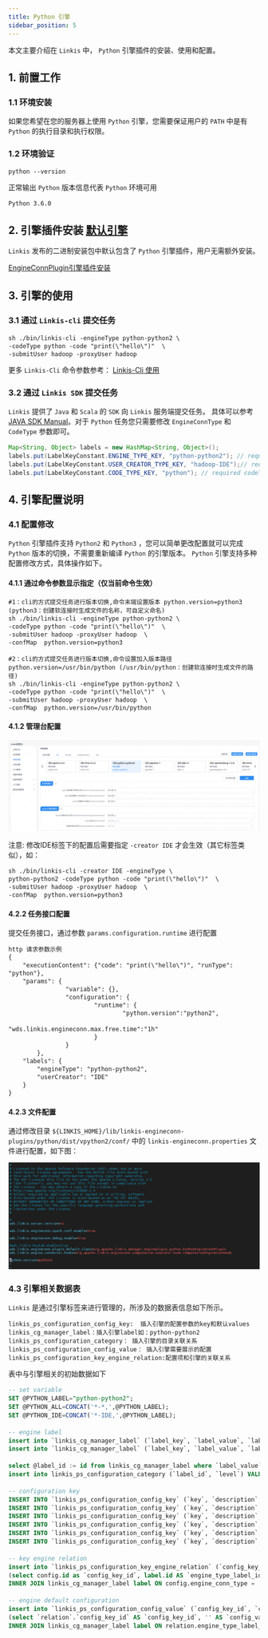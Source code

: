 ```yaml
---
title: Python 引擎
sidebar_position: 5
---
```


本文主要介绍在 `Linkis` 中， `Python` 引擎插件的安装、使用和配置。

## 1. 前置工作
### 1.1 环境安装

如果您希望在您的服务器上使用 `Python` 引擎，您需要保证用户的 `PATH` 中是有 `Python` 的执行目录和执行权限。

### 1.2 环境验证
```
python --version
```
正常输出 `Python` 版本信息代表 `Python` 环境可用
```
Python 3.6.0
```

## 2. 引擎插件安装 [默认引擎](./overview.md)

`Linkis` 发布的二进制安装包中默认包含了 `Python` 引擎插件，用户无需额外安装。

[EngineConnPlugin引擎插件安装](../deployment/install-engineconn.md)

## 3. 引擎的使用

### 3.1 通过 `Linkis-cli` 提交任务

```shell
sh ./bin/linkis-cli -engineType python-python2 \
-codeType python -code "print(\"hello\")"  \
-submitUser hadoop -proxyUser hadoop
```
更多 `Linkis-Cli` 命令参数参考： [Linkis-Cli 使用](../user-guide/linkiscli-manual.md)

### 3.2 通过 `Linkis SDK` 提交任务

`Linkis` 提供了 `Java` 和 `Scala` 的 `SDK` 向 `Linkis` 服务端提交任务。 具体可以参考 [JAVA SDK Manual](../user-guide/sdk-manual.md)。对于 `Python` 任务您只需要修改 `EngineConnType` 和 `CodeType` 参数即可。

```java
Map<String, Object> labels = new HashMap<String, Object>();
labels.put(LabelKeyConstant.ENGINE_TYPE_KEY, "python-python2"); // required engineType Label
labels.put(LabelKeyConstant.USER_CREATOR_TYPE_KEY, "hadoop-IDE");// required execute user and creator
labels.put(LabelKeyConstant.CODE_TYPE_KEY, "python"); // required codeType 
```

## 4. 引擎配置说明

### 4.1 配置修改
`Python` 引擎插件支持 `Python2` 和 `Python3` ，您可以简单更改配置就可以完成 `Python` 版本的切换，不需要重新编译 `Python` 的引擎版本。 `Python` 引擎支持多种配置修改方式，具体操作如下。

#### 4.1.1 通过命令参数显示指定（仅当前命令生效）

```shell
#1：cli的方式提交任务进行版本切换,命令末端设置版本 python.version=python3 (python3：创建软连接时生成文件的名称，可自定义命名)
sh ./bin/linkis-cli -engineType python-python2 \
-codeType python -code "print(\"hello\")"  \
-submitUser hadoop -proxyUser hadoop  \
-confMap  python.version=python3

#2：cli的方式提交任务进行版本切换,命令设置加入版本路径 python.version=/usr/bin/python (/usr/bin/python：创建软连接时生成文件的路径)
sh ./bin/linkis-cli -engineType python-python2 \
-codeType python -code "print(\"hello\")"  \
-submitUser hadoop -proxyUser hadoop  \
-confMap  python.version=/usr/bin/python

```

#### 4.1.2 管理台配置

![](./images/python-config.png)

注意: 修改IDE标签下的配置后需要指定 `-creator IDE` 才会生效（其它标签类似），如：

```shell
sh ./bin/linkis-cli -creator IDE -engineType \
python-python2 -codeType python -code "print(\"hello\")"  \
-submitUser hadoop -proxyUser hadoop  \
-confMap  python.version=python3
```

#### 4.2.2 任务接口配置
提交任务接口，通过参数 `params.configuration.runtime` 进行配置

```shell
http 请求参数示例 
{
    "executionContent": {"code": "print(\"hello\")", "runType":  "python"},
    "params": {
                "variable": {},
                "configuration": {
                        "runtime": {
                                "python.version":"python2",
                                "wds.linkis.engineconn.max.free.time":"1h"
                        }
                }
        },
    "labels": {
        "engineType": "python-python2",
        "userCreator": "IDE"
    }
}
```

#### 4.2.3 文件配置
通过修改目录 `${LINKIS_HOME}/lib/linkis-engineconn-plugins/python/dist/vpython2/conf/` 中的 `linkis-engineconn.properties` 文件进行配置，如下图：

![](./images/python-conf.png)

### 4.3 引擎相关数据表

`Linkis` 是通过引擎标签来进行管理的，所涉及的数据表信息如下所示。

```
linkis_ps_configuration_config_key:  插入引擎的配置参数的key和默认values
linkis_cg_manager_label：插入引擎label如：python-python2
linkis_ps_configuration_category： 插入引擎的目录关联关系
linkis_ps_configuration_config_value： 插入引擎需要展示的配置
linkis_ps_configuration_key_engine_relation:配置项和引擎的关联关系
```

表中与引擎相关的初始数据如下

```sql
-- set variable
SET @PYTHON_LABEL="python-python2";
SET @PYTHON_ALL=CONCAT('*-*,',@PYTHON_LABEL);
SET @PYTHON_IDE=CONCAT('*-IDE,',@PYTHON_LABEL);

-- engine label
insert into `linkis_cg_manager_label` (`label_key`, `label_value`, `label_feature`, `label_value_size`, `update_time`, `create_time`) VALUES ('combined_userCreator_engineType', @PYTHON_ALL, 'OPTIONAL', 2, now(), now());
insert into `linkis_cg_manager_label` (`label_key`, `label_value`, `label_feature`, `label_value_size`, `update_time`, `create_time`) VALUES ('combined_userCreator_engineType', @PYTHON_IDE, 'OPTIONAL', 2, now(), now());

select @label_id := id from linkis_cg_manager_label where `label_value` = @PYTHON_IDE;
insert into linkis_ps_configuration_category (`label_id`, `level`) VALUES (@label_id, 2);

-- configuration key
INSERT INTO `linkis_ps_configuration_config_key` (`key`, `description`, `name`, `default_value`, `validate_type`, `validate_range`, `is_hidden`, `is_advanced`, `level`, `treeName`, `engine_conn_type`) VALUES ('wds.linkis.rm.client.memory.max', '取值范围：1-100，单位：G', 'python驱动器内存使用上限', '20G', 'Regex', '^([1-9]\\d{0,1}|100)(G|g)$', '0', '0', '1', '队列资源', 'python');
INSERT INTO `linkis_ps_configuration_config_key` (`key`, `description`, `name`, `default_value`, `validate_type`, `validate_range`, `is_hidden`, `is_advanced`, `level`, `treeName`, `engine_conn_type`) VALUES ('wds.linkis.rm.client.core.max', '取值范围：1-128，单位：个', 'python驱动器核心个数上限', '10', 'Regex', '^(?:[1-9]\\d?|[1234]\\d{2}|128)$', '0', '0', '1', '队列资源', 'python');
INSERT INTO `linkis_ps_configuration_config_key` (`key`, `description`, `name`, `default_value`, `validate_type`, `validate_range`, `is_hidden`, `is_advanced`, `level`, `treeName`, `engine_conn_type`) VALUES ('wds.linkis.rm.instance', '范围：1-20，单位：个', 'python引擎最大并发数', '10', 'NumInterval', '[1,20]', '0', '0', '1', '队列资源', 'python');
INSERT INTO `linkis_ps_configuration_config_key` (`key`, `description`, `name`, `default_value`, `validate_type`, `validate_range`, `is_hidden`, `is_advanced`, `level`, `treeName`, `engine_conn_type`) VALUES ('wds.linkis.engineconn.java.driver.memory', '取值范围：1-2，单位：G', 'python引擎初始化内存大小', '1g', 'Regex', '^([1-2])(G|g)$', '0', '0', '1', 'python引擎设置', 'python');
INSERT INTO `linkis_ps_configuration_config_key` (`key`, `description`, `name`, `default_value`, `validate_type`, `validate_range`, `is_hidden`, `is_advanced`, `level`, `treeName`, `engine_conn_type`) VALUES ('python.version', '取值范围：python2,python3', 'python版本','python2', 'OFT', '[\"python3\",\"python2\"]', '0', '0', '1', 'python引擎设置', 'python');
INSERT INTO `linkis_ps_configuration_config_key` (`key`, `description`, `name`, `default_value`, `validate_type`, `validate_range`, `is_hidden`, `is_advanced`, `level`, `treeName`, `engine_conn_type`) VALUES ('wds.linkis.engineconn.max.free.time', '取值范围：3m,15m,30m,1h,2h', '引擎空闲退出时间','1h', 'OFT', '[\"1h\",\"2h\",\"30m\",\"15m\",\"3m\"]', '0', '0', '1', 'python引擎设置', 'python');

-- key engine relation
insert into `linkis_ps_configuration_key_engine_relation` (`config_key_id`, `engine_type_label_id`)
(select config.id as `config_key_id`, label.id AS `engine_type_label_id` FROM linkis_ps_configuration_config_key config
INNER JOIN linkis_cg_manager_label label ON config.engine_conn_type = 'python' and label_value = @PYTHON_ALL);

-- engine default configuration
insert into `linkis_ps_configuration_config_value` (`config_key_id`, `config_value`, `config_label_id`)
(select `relation`.`config_key_id` AS `config_key_id`, '' AS `config_value`, `relation`.`engine_type_label_id` AS `config_label_id` FROM linkis_ps_configuration_key_engine_relation relation
INNER JOIN linkis_cg_manager_label label ON relation.engine_type_label_id = label.id AND label.label_value = @PYTHON_ALL);
```
